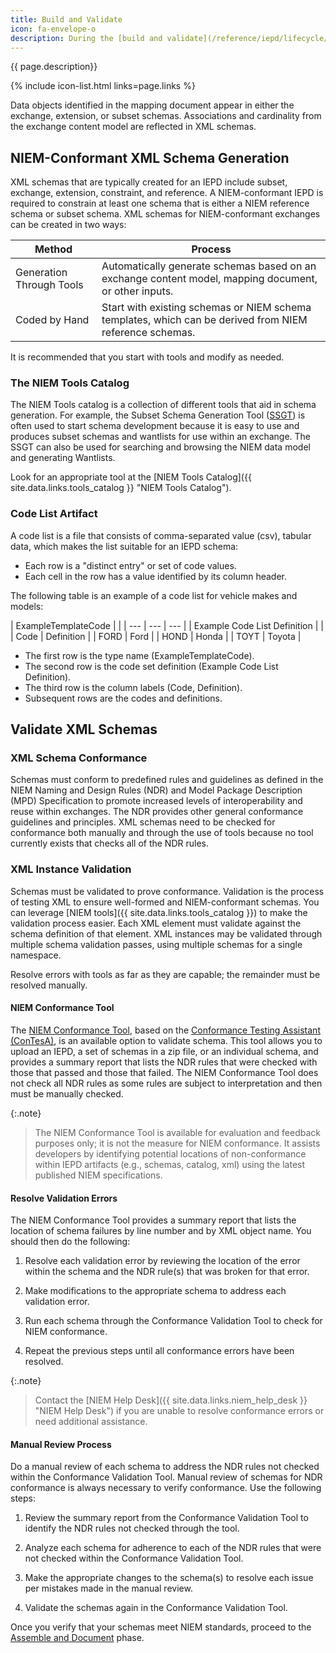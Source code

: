 ```yaml
---
title: Build and Validate
icon: fa-envelope-o
description: During the [build and validate](/reference/iepd/lifecycle/build-and-validate/ "Reference - Build and Validate") phase, you create XML schemas and artifacts and verify they meet NIEM standards.
---
```


{{ page.description}}

{% include icon-list.html links=page.links %}

Data objects identified in the mapping document appear in either the exchange, extension, or subset schemas. Associations and cardinality from the exchange content model are reflected in XML schemas.

## NIEM-Conformant XML Schema Generation

XML schemas that are typically created for an IEPD include subset, exchange, extension, constraint, and reference. A NIEM-conformant IEPD is required to constrain at least one schema that is either a NIEM reference schema or subset schema. XML schemas for NIEM-conformant exchanges can be created in two ways:

| Method | Process |
| --- | ---|
| Generation Through Tools | Automatically generate schemas based on an exchange content model, mapping document, or other inputs. |
| Coded by Hand | Start with existing schemas or NIEM schema templates, which can be derived from NIEM reference schemas. |

It is recommended that you start with tools and modify as needed.

### The NIEM Tools Catalog

The NIEM Tools catalog is a collection of different tools that aid in schema generation. For example, the Subset Schema Generation Tool ([SSGT](/reference/tools/ssgt/)) is often used to start schema development because it is easy to use and produces subset schemas and wantlists for use within an exchange. The SSGT can also be used for searching and browsing the NIEM data model and generating Wantlists.

Look for an appropriate tool at the [NIEM Tools Catalog]({{ site.data.links.tools_catalog }} "NIEM Tools Catalog").

### Code List Artifact

A code list is a file that consists of comma-separated value (csv), tabular data, which makes the list suitable for an IEPD schema:

- Each row is a "distinct entry" or set of code values.
- Each cell in the row has a value identified by its column header. 

The following table is an example of a code list for vehicle makes and models:

| ExampleTemplateCode | |
| --- | --- | --- |
| Example Code List Definition | |
| Code | Definition |
| FORD | Ford |
| HOND | Honda |
| TOYT | Toyota |

- The first row is the type name (ExampleTemplateCode).
- The second row is the code set definition (Example Code List Definition).
- The third row is the column labels (Code, Definition).
- Subsequent rows are the codes and definitions.

## Validate XML Schemas

### XML Schema Conformance

Schemas must conform to predefined rules and guidelines as defined in the NIEM Naming and Design Rules (NDR) and Model Package Description (MPD) Specification to promote increased levels of interoperability and reuse within exchanges. The NDR provides other general conformance guidelines and principles. XML schemas need to be checked for conformance both manually and through the use of tools because no tool currently exists that checks all of the NDR rules.

### XML Instance Validation

Schemas must be validated to prove conformance. Validation is the process of testing XML to ensure well-formed and NIEM-conformant schemas. You can leverage [NIEM tools]({{ site.data.links.tools_catalog }}) to make the validation process easier. Each XML element must validate against the schema definition of that element. XML instances may be validated through multiple schema validation passes, using multiple schemas for a single namespace.

Resolve errors with tools as far as they are capable; the remainder must be resolved manually.

#### NIEM Conformance Tool

The [NIEM Conformance Tool](https://tools.niem.gov/contesaNIEM/ "NIEM Conformance Tool"), based on the [Conformance Testing Assistant (ConTesA)](/reference/tools/contesa/  "Conformance Testing Assistant (ConTesA)"), is an available option to validate schema. This tool allows you to upload an IEPD, a set of schemas in a zip file, or an individual schema, and provides a summary report that lists the NDR rules that were checked with those that passed and those that failed. The NIEM Conformance Tool does not check all NDR rules as some rules are subject to interpretation and then must be manually checked.

{:.note}
>
> The NIEM Conformance Tool is available for evaluation and feedback purposes only; it is not the measure for NIEM conformance. It assists developers by identifying potential locations of non-conformance within IEPD artifacts (e.g., schemas, catalog, xml) using the latest published NIEM specifications.

#### Resolve Validation Errors

The NIEM Conformance Tool provides a summary report that lists the location of schema failures by line number and by XML object name. You should then do the following:

1. Resolve each validation error by reviewing the location of the error within the schema and the NDR rule(s) that was broken for that error.

2. Make modifications to the appropriate schema to address each validation error.

3. Run each schema through the Conformance Validation Tool to check for NIEM conformance.

4. Repeat the previous steps until all conformance errors have been resolved.

{:.note}
>
> Contact the [NIEM Help Desk]({{ site.data.links.niem_help_desk }} "NIEM Help Desk") if you are unable to resolve conformance errors or need additional assistance.

#### Manual Review Process

Do a manual review of each schema to address the NDR rules not checked within the Conformance Validation Tool. Manual review of schemas for NDR conformance is always necessary to verify conformance. Use the following steps:

1. Review the summary report from the Conformance Validation Tool to identify the NDR rules not checked through the tool.

2. Analyze each schema for adherence to each of the NDR rules that were not checked within the Conformance Validation Tool.

3. Make the appropriate changes to the schema(s) to resolve each issue per mistakes made in the manual review.

4. Validate the schemas again in the Conformance Validation Tool.

Once you verify that your schemas meet NIEM standards, proceed to the [Assemble and Document](/training/iepd-developer/assemble-and-document/ "Assemble and Document") phase.
